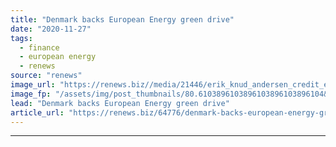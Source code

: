 ```yaml
---
title: "Denmark backs European Energy green drive"
date: "2020-11-27"
tags: 
  - finance
  - european energy
  - renews
source: "renews"
image_url: "https://renews.biz//media/21446/erik_knud_andersen_credit_european_energy.jpg?mode=crop&width=770&heightratio=0.6103896103896103896103896104&slimmage=true"
image_fp: "/assets/img/post_thumbnails/80.6103896103896103896103896104&slimmage=true"
lead: "Denmark backs European Energy green drive"
article_url: "https://renews.biz/64776/denmark-backs-european-energy-green-drive/"
---
```


---
